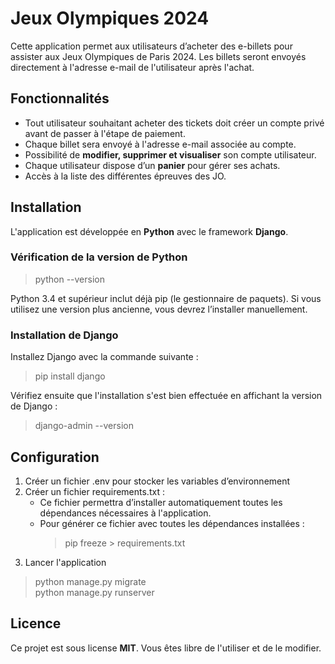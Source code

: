 # Jeux Olympiques 2024

Cette application permet aux utilisateurs d’acheter des e-billets pour assister aux Jeux Olympiques de Paris 2024. Les billets seront envoyés directement à l'adresse e-mail de l'utilisateur après l'achat.

## Fonctionnalités

- Tout utilisateur souhaitant acheter des tickets doit créer un compte privé avant de passer à l'étape de paiement.
- Chaque billet sera envoyé à l'adresse e-mail associée au compte.
- Possibilité de **modifier, supprimer et visualiser** son compte utilisateur.
- Chaque utilisateur dispose d’un **panier** pour gérer ses achats.
- Accès à la liste des différentes épreuves des JO.

## Installation

L'application est développée en **Python** avec le framework **Django**.

### Vérification de la version de Python

> python --version

Python 3.4 et supérieur inclut déjà pip (le gestionnaire de paquets). Si vous utilisez une version plus ancienne, vous devrez l’installer manuellement.

### Installation de Django

Installez Django avec la commande suivante :

> pip install django

Vérifiez ensuite que l'installation s'est bien effectuée en affichant la version de Django :

> django-admin --version

## Configuration

1. Créer un fichier .env pour stocker les variables d’environnement
2. Créer un fichier requirements.txt :
   - Ce fichier permettra d’installer automatiquement toutes les dépendances nécessaires à l'application.
   - Pour générer ce fichier avec toutes les dépendances installées :
     > pip freeze > requirements.txt
3. Lancer l'application

> python manage.py migrate <br>
> python manage.py runserver

## Licence

Ce projet est sous license **MIT**. Vous êtes libre de l'utiliser et de le modifier.
